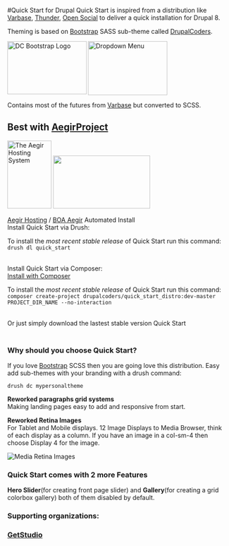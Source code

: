 #Quick Start for Drupal
Quick Start is inspired from a distribution like <a href="https://www.drupal.org/project/varbase" rel="nofollow">Varbase</a>, <a href="https://www.drupal.org/project/thunder" rel="nofollow">Thunder</a>, <a href="https://www.drupal.org/project/social" rel="nofollow">Open Social</a> to deliver a quick installation for Drupal 8. 

<p>Theming is based on <a href="https://www.drupal.org/project/bootstrap" rel="nofollow">Bootstrap</a> SASS sub-theme called <a href="https://www.drupal.org/project/drupalcoders_bootstrap" rel="nofollow">DrupalCoders</a>.</p>

<p><a href="https://www.drupal.org/files/project-images/dc-bootstrap-sass_0.png"><img align="left" src="https://www.drupal.org/files/styles/grid-3/public/project-images/dc-bootstrap-sass_0.png?itok=xZ08SXv1" width="180" height="120" alt="DC Bootstrap Logo"></a><a href="https://www.drupal.org/files/project-images/dropdownmenu.png"><img src="https://www.drupal.org/files/styles/grid-3/public/project-images/dropdownmenu.png?itok=xePwJ9Ex" width="180" height="122" alt="Dropdown Menu"></a></p>



<p>Contains most of the futures from <a href="https://www.drupal.org/project/varbase" rel="nofollow">Varbase</a> but converted to SCSS.</p>



<div class="click-to-tweet-box">
<h2 class="text-align-center">Best with <a href="https://www.aegirproject.org" rel="nofollow">AegirProject</a></h2>

<p><img src="https://www.drupal.org/files/styles/grid-3/public/project-images/aegir_logo_smaller.png" width="100" height="154" alt="The Aegir Hosting System"> <a class="right" href="https://www.drupal.org/files/project-images/aegir3.local_.png"><img src="https://www.drupal.org/files/styles/grid-3/public/project-images/aegir3.local_.png?itok=IFha2Bq0" width="220" height="120" alt=""></a></p>

<div class="messages status center"><a href="https://www.drupal.org/project/hostmaster" rel="nofollow">Aegir Hosting</a> / <a href="https://github.com/omega8cc/boa" rel="nofollow">BOA Aegir</a> Automated Install</div>

</div>
<div class="hilighted-box">
Install Quick Start via Drush:
<p>  To install the <em>most recent stable release</em> of Quick Start run this command:<br><code class=" language-php">drush <span class="token operator">dl</span> quick_start</code><br><br></p>
  Install Quick Start via Composer:
<div class="node-type-project-release">
<div class="preface">
<div class="views-row-1">
        <a class="download" href="https://github.com/lexsoft00/quick_start_distro" target="_blank" rel="nofollow">Install with Composer</a>
      </div>
</div>
</div>
<p>  To install the <em>most recent stable release</em> of Quick Start run this command:<br><code class=" language-php">composer create<span class="token operator">-</span>project drupalcoders<span class="token operator">/</span>quick_start_distro<span class="token punctuation">:</span><span class="token operator">dev-master</span> <span class="token constant">PROJECT_DIR_NAME</span> <span class="token operator">--</span>no<span class="token operator">-</span>interaction</code><br><br><p>

Or just simply download the lastest stable version Quick Start
</div>

<h3><br>Why should you choose Quick Start?</h3>
<p>If you love <a href="https://www.drupal.org/project/bootstrap" rel="nofollow">Bootstrap</a> SCSS then you are going love this distribution. Easy add sub-themes with your branding with a drush command:</p>
<code>drush dc mypersonaltheme</code>

<p><strong>Reworked paragraphs grid systems</strong><br> Making landing pages easy to add and responsive from start.</p>

<p><strong>Reworked Retina Images</strong><br>  For Tablet and Mobile displays. 
12 Image Displays to Media Browser, think of each display as a column.
If you have an image in a col-sm-4 then choose Display 4 for the image.</p>
<p><img src="/files/project-images/media-retina-display.png" alt="Media Retina Images"></p>

<h3>Quick Start comes with 2 more Features</h3>
<p><strong>Hero Slider</strong>(for creating front page slider) and <strong>Gallery</strong>(for creating a grid colorbox gallery) both of them disabled by default.</p>

<h3>Supporting organizations:</h3>
<h3><a href="https://www.getstudio.co.uk" rel="nofollow">GetStudio</a></h3>
